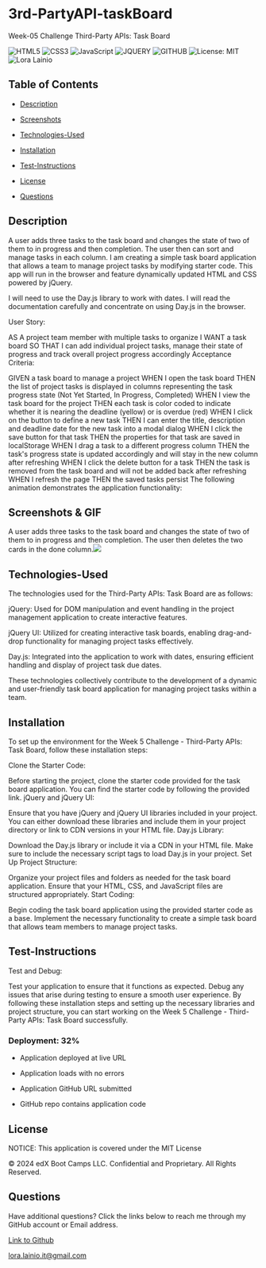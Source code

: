 # 3rd-PartyAPI-taskBoard
Week-05 Challenge
Third-Party APIs: Task Board

![HTML5](https://img.shields.io/badge/html5-%23E34F26.svg?style=for-the-badge&logo=html5&logoColor=white)
![CSS3](https://img.shields.io/badge/css3-%231572B6.svg?style=for-the-badge&logo=css3&logoColor=white)
![JavaScript](https://img.shields.io/badge/javascript-%23323330.svg?style=for-the-badge&logo=javascript&logoColor=%23F7DF1E)
![JQUERY](https://img.shields.io/badge/jQuery-0769AD?style=for-the-badge&logo=jquery&logoColor=white)
![GITHUB](https://img.shields.io/badge/GitHub-100000?style=for-the-badge&logo=github&logoColor=white)
![License: MIT](https://img.shields.io/badge/License-MIT-yellow.svg)
![Lora Lainio](https://img.shields.io/badge/Lora-Lainio-4baaaa.svg)

## Table of Contents

 * [Description](#description)

 * [Screenshots](#screenshots)

 * [Technologies-Used](#technologies-used)

 * [Installation](#installation)

 * [Test-Instructions](#test-instructions)

 * [License](#license)

 * [Questions](#questions)

## Description
A user adds three tasks to the task board and changes the state of two of them to in progress and then completion. The user then can sort and manage tasks in each column.
I am creating a simple task board application that allows a team to manage project tasks by modifying starter code. This app will run in the browser and feature dynamically updated HTML and CSS powered by jQuery.

I will need to use the Day.js library to work with dates. I will read the documentation carefully and concentrate on using Day.js in the browser.

User Story:

AS A project team member with multiple tasks to organize
I WANT a task board
SO THAT I can add individual project tasks, manage their state of progress and track overall project progress accordingly
Acceptance Criteria:

GIVEN a task board to manage a project
WHEN I open the task board
THEN the list of project tasks is displayed in columns representing the task progress state (Not Yet Started, In Progress, Completed)
WHEN I view the task board for the project
THEN each task is color coded to indicate whether it is nearing the deadline (yellow) or is overdue (red)
WHEN I click on the button to define a new task
THEN I can enter the title, description and deadline date for the new task into a modal dialog
WHEN I click the save button for that task
THEN the properties for that task are saved in localStorage
WHEN I drag a task to a different progress column
THEN the task's progress state is updated accordingly and will stay in the new column after refreshing
WHEN I click the delete button for a task
THEN the task is removed from the task board and will not be added back after refreshing
WHEN I refresh the page
THEN the saved tasks persist
The following animation demonstrates the application functionality:

## Screenshots & GIF
A user adds three tasks to the task board and changes the state of two of them to in progress and then completion. The user then deletes the two cards in the done column.![](./Assets/05-third-party-apis-homework-demo.gif)

## Technologies-Used
The technologies used for the Third-Party APIs: Task Board are as follows:

jQuery: Used for DOM manipulation and event handling in the project management application to create interactive features.

jQuery UI: Utilized for creating interactive task boards, enabling drag-and-drop functionality for managing project tasks effectively.

Day.js: Integrated into the application to work with dates, ensuring efficient handling and display of project task due dates.

These technologies collectively contribute to the development of a dynamic and user-friendly task board application for managing project tasks within a team.

## Installation

To set up the environment for the Week 5 Challenge - Third-Party APIs: Task Board, follow these installation steps:

Clone the Starter Code:

Before starting the project, clone the starter code provided for the task board application. You can find the starter code by following the provided link.
jQuery and jQuery UI:

Ensure that you have jQuery and jQuery UI libraries included in your project. You can either download these libraries and include them in your project directory or link to CDN versions in your HTML file.
Day.js Library:

Download the Day.js library or include it via a CDN in your HTML file. Make sure to include the necessary script tags to load Day.js in your project.
Set Up Project Structure:

Organize your project files and folders as needed for the task board application. Ensure that your HTML, CSS, and JavaScript files are structured appropriately.
Start Coding:

Begin coding the task board application using the provided starter code as a base. Implement the necessary functionality to create a simple task board that allows team members to manage project tasks.

## Test-Instructions

Test and Debug:

Test your application to ensure that it functions as expected. Debug any issues that arise during testing to ensure a smooth user experience.
By following these installation steps and setting up the necessary libraries and project structure, you can start working on the Week 5 Challenge - Third-Party APIs: Task Board successfully.


### Deployment: 32%

* Application deployed at live URL

* Application loads with no errors

* Application GitHub URL submitted

* GitHub repo contains application code


## License

NOTICE: This application is covered under the MIT License

© 2024 edX Boot Camps LLC. Confidential and Proprietary. All Rights Reserved.

## Questions

Have additional questions? Click the links below to reach me through my GitHub account or Email address.

[Link to Github](https://github.com/L-Lainio)

<a href="mailto:lora.lainio.it@gmail.com">lora.lainio.it@gmail.com</a>
